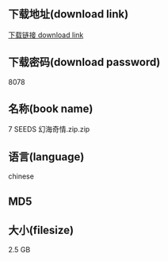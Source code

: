 ## 下载地址(download link)
[下载链接 download link](https://tutu365.netlify.app/?s=7+SEEDS+%E5%B9%BB%E6%B5%B7%E5%A5%87%E6%83%85.zip)

## 下载密码(download password)
8078

## 名称(book name)
7 SEEDS 幻海奇情.zip.zip

## 语言(language)
chinese

## MD5


## 大小(filesize)
2.5 GB
